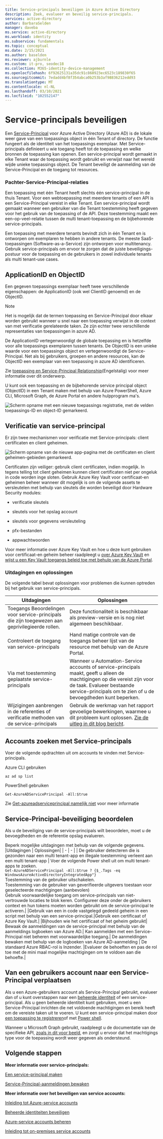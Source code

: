 ```yaml
---
title: Service-principals beveiligen in Azure Active Directory
description: Zoek, evalueer en beveilig service-principals.
services: active-directory
author: BarbaraSelden
manager: daveba
ms.service: active-directory
ms.workload: identity
ms.subservice: fundamentals
ms.topic: conceptual
ms.date: 2/15/2021
ms.author: baselden
ms.reviewer: ajburnle
ms.custom: it-pro, seodec18
ms.collection: M365-identity-device-management
ms.openlocfilehash: 6f92625131a35dc91c860923ec6523c189830f65
ms.sourcegitcommit: 7edadd4bf8f354abca0b253b3af98836212edd93
ms.translationtype: MT
ms.contentlocale: nl-NL
ms.lasthandoff: 03/10/2021
ms.locfileid: "102552147"
---
```

# <a name="securing-service-principals"></a>Service-principals beveiligen

Een [Service-Principal](https://docs.microsoft.com/azure/active-directory/develop/app-objects-and-service-principals) voor Azure Active Directory (Azure AD) is de lokale weer gave van een toepassings object in één Tenant of directory.  De functie fungeert als de identiteit van het toepassings exemplaar. Met Service-principals definieert u wie toegang heeft tot de toepassing en welke bronnen de toepassing kan openen. Een service-principal wordt gemaakt in elke Tenant waar de toepassing wordt gebruikt en verwijst naar het wereld wijde unieke toepassings object. De Tenant beveiligt de aanmelding van de Service-Principal en de toegang tot resources.  

### <a name="tenant-service-principal-relationships"></a>Pachter-Service-Principal-relaties
Een toepassing met één Tenant heeft slechts één service-principal in de thuis Tenant. Voor een webtoepassing met meerdere tenants of een API is een Service-Principal vereist in elke Tenant. Een service-principal wordt gemaakt wanneer een gebruiker van die Tenant toestemming heeft gegeven voor het gebruik van de toepassing of de API. Deze toestemming maakt een een-op-veel-relatie tussen de multi tenant-toepassing en de bijbehorende service-principals.

Een toepassing met meerdere tenants bevindt zich in één Tenant en is ontworpen om exemplaren te hebben in andere tenants. De meeste SaaS-toepassingen (Software-as-a-Service) zijn ontworpen voor multitenancy. Gebruik service-principals om ervoor te zorgen dat de juiste beveiligings-postuur voor de toepassing en de gebruikers in zowel individuele tenants als multi tenant-use cases.

## <a name="applicationid-and-objectid"></a>ApplicationID en ObjectID

Een gegeven toepassings exemplaar heeft twee verschillende eigenschappen: de ApplicationID (ook wel ClientID genoemd) en de ObjectID.

> [!NOTE] 
> Het is mogelijk dat de termen toepassing en Service-Principal door elkaar worden gebruikt wanneer u snel naar een toepassing verwijst in de context van met verificatie gerelateerde taken. Ze zijn echter twee verschillende representaties van toepassingen in azure AD.
 

De ApplicationID vertegenwoordigt de globale toepassing en is hetzelfde voor alle toepassings exemplaren tussen tenants. De ObjectID is een unieke waarde voor een toepassings object en vertegenwoordigt de Service-Principal. Net als bij gebruikers, groepen en andere resources, kan de ObjectID een exemplaar van een toepassing in azure AD identificeren.

Zie [toepassing en Service-Principal Relationship](https://docs.microsoft.com/azure/active-directory/develop/app-objects-and-service-principals)(Engelstalig) voor meer informatie over dit onderwerp.

U kunt ook een toepassing en de bijbehorende service principal object (ObjectID) in een Tenant maken met behulp van Azure PowerShell, Azure CLI, Microsoft Graph, de Azure Portal en andere hulpprogram ma's. 

![Scherm opname met een nieuwe toepassings registratie, met de velden toepassings-ID en object-ID gemarkeerd.](./media/securing-service-accounts/secure-principal-image-1.png)

## <a name="service-principal-authentication"></a>Verificatie van service-principal

Er zijn twee mechanismen voor verificatie met Service-principals: client certificaten en client geheimen. 

![ Scherm opname van de nieuwe app-pagina met de certificaten en client geheimen-gebieden gemarkeerd.](./media/securing-service-accounts/secure-principal-certificates.png)

Certificaten zijn veiliger: gebruik client certificaten, indien mogelijk. In tegens telling tot client geheimen kunnen client certificaten niet per ongeluk in code worden inge sloten. Gebruik Azure Key Vault voor certificaat-en geheimen beheer wanneer dit mogelijk is om de volgende assets te versleutelen met behulp van sleutels die worden beveiligd door Hardware Security modules:

* verificatie sleutels

* sleutels voor het opslag account

* sleutels voor gegevens versleuteling

* pfx-bestanden

* appwachtwoorden 

Voor meer informatie over Azure Key Vault en hoe u deze kunt gebruiken voor certificaat-en geheim beheer raadpleegt u [over Azure Key Vault](https://docs.microsoft.com/azure/key-vault/general/overview) en [wijst u een Key Vault toegangs beleid toe met behulp van de Azure Portal](https://docs.microsoft.com/azure/key-vault/general/assign-access-policy-portal). 

 ### <a name="challenges-and-mitigations"></a>Uitdagingen en oplossingen
De volgende tabel bevat oplossingen voor problemen die kunnen optreden bij het gebruik van service-principals.


| Uitdagingen| Oplossingen |
| - | - |
| Toegangs Beoordelingen voor service-principals die zijn toegewezen aan geprivilegieerde rollen.| Deze functionaliteit is beschikbaar als preview-versie en is nog niet algemeen beschikbaar. |
| Controleert de toegang van service-principals| Hand matige controle van de toegangs beheer lijst van de resource met behulp van de Azure Portal. |
| Via met toestemming geplaatste service-principals| Wanneer u Automation-Service accounts of service-principals maakt, geeft u alleen de machtigingen op die vereist zijn voor de taak. Evalueer bestaande service-principals om te zien of u de bevoegdheden kunt beperken. |
|Wijzigingen aanbrengen in de referenties of verificatie methoden van de service-principals |Gebruik de werkmap van het rapport gevoelige bewerkingen, waarmee u dit probleem kunt oplossen. [Zie de uitleg in dit blog bericht](https://techcommunity.microsoft.com/t5/azure-active-directory-identity/azure-ad-workbook-to-help-you-assess-solorigate-risk/ba-p/2010718).|

## <a name="find-accounts-using-service-principals"></a>Accounts zoeken met Service-principals
Voer de volgende opdrachten uit om accounts te vinden met Service-principals.

Azure CLI gebruiken


`az ad sp list`

PowerShell gebruiken

`Get-AzureADServicePrincipal -All:$true` 


Zie [Get-azureadserviceprincipal namelijk niet](https://docs.microsoft.com/powershell/module/azuread/get-azureadserviceprincipal) voor meer informatie

## <a name="assess-service-principal-security"></a>Service-Principal-beveiliging beoordelen

Als u de beveiliging van de service-principals wilt beoordelen, moet u de bevoegdheden en de referentie opslag evalueren.

Beperk mogelijke uitdagingen met behulp van de volgende gegevens.
|Uitdagingen | Oplossingen|
| - | - |
| De gebruiker detecteren die is gezonden naar een multi tenant-app en illegale toestemming verleent aan een multi tenant-app | Voer de volgende Power shell uit om multi tenant-apps te zoeken.<br>`Get-AzureADServicePrincipal -All:$true ? {$_.Tags -eq WindowsAzureActiveDirectoryIntegratedApp"}`<br>Toestemming van de gebruiker uitschakelen. <br>Toestemming van de gebruiker van geverifieerde uitgevers toestaan voor geselecteerde machtigingen (aanbevolen) <br> Gebruik voorwaardelijke toegang om service-principals van niet-vertrouwde locaties te blok keren. Configureer deze onder de gebruikers context en hun tokens moeten worden gebruikt om de service-principal te activeren.|
|Gebruik van een in code vastgelegd gedeeld geheim in een script met behulp van een service-principal.|Gebruik een certificaat of Azure Key Vault.|
|Bijhouden wie het certificaat of het geheim gebruikt| Bewaak de aanmeldingen van de service-principal met behulp van de aanmeldings logboeken van Azure AD.|
Kan aanmelden met een Service-Principal niet beheren met voorwaardelijke toegang.| De aanmeldingen bewaken met behulp van de logboeken van Azure AD-aanmelding
| De standaard Azure RBAC-rol is Inzender. |Evalueer de behoeften en pas de rol toe met de mini maal mogelijke machtigingen om te voldoen aan die behoefte.|

## <a name="move-from-a-user-account-to-a-service-principal"></a>Van een gebruikers account naar een Service-Principal verplaatsen  
Als u een Azure-gebruikers account als Service-Principal gebruikt, evalueer dan of u kunt overstappen naar een [beheerde identiteit](https://docs.microsoft.com/azure/app-service/overview-managed-identity?tabs=dotnet) of een service-principal. Als u geen beheerde identiteit kunt gebruiken, moet u een Service-Principal inrichten die net voldoende machtigingen en bereik heeft om de vereiste taken uit te voeren. U kunt een service-principal maken door [een toepassing te registreren](https://docs.microsoft.com/azure/active-directory/develop/howto-create-service-principal-portal)of met [Power shell](https://docs.microsoft.com/azure/active-directory/develop/howto-authenticate-service-principal-powershell).

Wanneer u Microsoft Graph gebruikt, raadpleegt u de documentatie van de specifieke API, [zoals in dit voor beeld](/powershell/azure/create-azure-service-principal-azureps), en zorgt u ervoor dat het machtigings type voor de toepassing wordt weer gegeven als ondersteund.

## <a name="next-steps"></a>Volgende stappen

**Meer informatie over service-principals:**

[Een service-principal maken](../develop/howto-create-service-principal-portal.md)

 [Service-Principal-aanmeldingen bewaken](https://docs.microsoft.com/azure/active-directory/reports-monitoring/concept-sign-ins#sign-ins-report)

**Meer informatie over het beveiligen van service accounts:**

[Inleiding tot Azure-service accounts](service-accounts-introduction-azure.md)

[Beheerde identiteiten beveiligen](service-accounts-managed-identities.md)

[Azure-service accounts beheren](service-accounts-governing-azure.md)

[Inleiding tot on-premises service accounts](service-accounts-on-premises.md)
